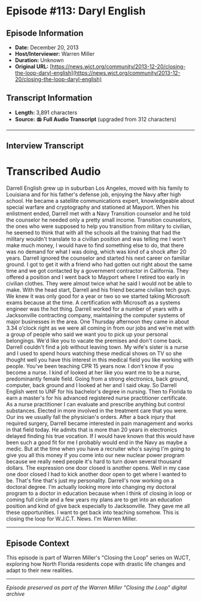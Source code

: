 # Episode #113: Daryl English



## Episode Information

- **Date:** December 20, 2013
- **Host/Interviewer:** Warren Miller
- **Duration:** Unknown
- **Original URL:** [https://news.wjct.org/community/2013-12-20/closing-the-loop-daryl-english](https://news.wjct.org/community/2013-12-20/closing-the-loop-daryl-english)

## Transcript Information

- **Length:** 3,891 characters
- **Source:** 📻 **Full Audio Transcript** (upgraded from 312 characters)

---

## Interview Transcript

# Transcribed Audio
Darrell English grew up in suburban Los Angeles, moved with his family to Louisiana and for his father's defense job, enjoying the Navy after high school. He became a satellite communications expert, knowledgeable about special warfare and cryptography and stationed at Mayport. When his enlistment ended, Darrell met with a Navy Transition counselor and he told the counselor he needed only a pretty small income. Transition counselors, the ones who were supposed to help you transition from military to civilian, he seemed to think that with all the schools all the training that had the military wouldn't translate to a civilian position and was telling me I won't make much money, I would have to find something else to do, that there was no demand for what I was doing, which was kind of a shock after 20 years. Darrell ignored the counselor and started his next career on familiar ground. I got to get it with a friend who had gotten out right about the same time and we got contacted by a government contractor in California. They offered a position and I went back to Mayport where I retired too early in civilian clothes. They were almost twice what he said I would not be able to make. With the head start, Darrell and his friend became civilian tech guys. We knew it was only good for a year or two so we started taking Microsoft exams because at the time. A certification with Microsoft as a systems engineer was the hot thing. Darrell worked for a number of years with a Jacksonville contracting company, maintaining the computer systems of major businesses in the area. One Thursday afternoon they came in about 3.34 o'clock right as we were all coming in from our jobs and we're met with a group of people who said we want you to pick up your personal belongings. We'd like you to vacate the premises and don't come back. Darrell couldn't find a job without leaving town. My wife's sister is a nurse and I used to spend hours watching these medical shows on TV so she thought well you have this interest in this medical field you like working with people. You've been teaching CPR 15 years now. I don't know if you become a nurse. I kind of looked at her like you want me to be a nurse, predominantly female field. Going from a strong electronics, back ground, computer, back ground and I looked at her and I said okay. So Darrell English went to UNF for his bachelor's degree in nursing. Then to Florida to earn a master's for his advanced registered nurse practitioner certificate. As a nurse practitioner I can evaluate and prescribe anything but control substances. Elected in more involved in the treatment care that you were. Our ins we usually fall the physician's orders. After a back injury that required surgery, Darrell became interested in pain management and works in that field today. He admits that is more than 20 years in electronics delayed finding his true vocation. If I would have known that this would have been such a good fit for me I probably would end in the Navy as maybe a medic. But at the time when you have a recruiter who's saying I'm going to give you all this money if you come into our new nuclear power program because we really need people it's hard to turn down several thousand dollars. The expression one door closed is another opens. Well in my case one door closed I had to kick another door open to get where I wanted to be. That's fine that's just my personality. Darrell's now working on a doctoral degree. I'm actually looking more into changing my doctoral program to a doctor in education because when I think of closing in loop or coming full circle and a few years my plans are to get into an education position and kind of give back especially to Jacksonville. They gave me all these opportunities. I want to get back into teaching somehow. This is closing the loop for W.J.C.T. News. I'm Warren Miller.

---

## Episode Context

This episode is part of Warren Miller's "Closing the Loop" series on WJCT, exploring how North Florida residents cope with drastic life changes and adapt to their new realities.



---

*Episode preserved as part of the Warren Miller "Closing the Loop" digital archive*
